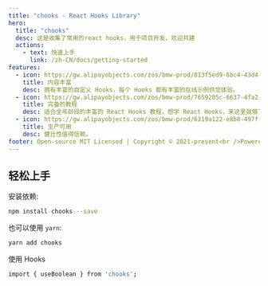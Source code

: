 ```yaml
---
title: "chooks - React Hooks Library"
hero:
  title: "chooks"
  desc: 这是收集了常用的react hooks，用于项目开发，欢迎共建
  actions:
    - text: 快速上手
      link: /zh-CN/docs/getting-started
features:
  - icon: https://gw.alipayobjects.com/zos/bmw-prod/813f5ed9-6bc4-43d4-9f74-ec81ecf35733/k7htg6n4_w144_h144.png
    title: 内容丰富
    desc: 拥有丰富的自定义 Hooks，每个 Hooks 都有丰富的在线示例供您体验。
  - icon: https://gw.alipayobjects.com/zos/bmw-prod/7659205c-6637-4fa2-8529-d32e5818304b/k7htflfb_w144_h144.png
    title: 完备的教程
    desc: 适合全年龄段的丰富的 React Hooks 教程，想学 React Hooks，来这里就够了。
  - icon: https://gw.alipayobjects.com/zos/bmw-prod/6319a122-e8b8-497f-9b45-37cfbe77edaa/k7htfx7t_w144_h144.png
    title: 生产可用
    desc: 健壮性值得信赖。
footer: Open-source MIT Licensed | Copyright © 2021-present<br />Powered by self
---
```


## 轻松上手

安装依赖:

```bash
npm install chooks --save
```

也可以使用 `yarn`:

```bash
yarn add chooks
```

使用 Hooks

```bash
import { useBoolean } from 'chooks';
```
